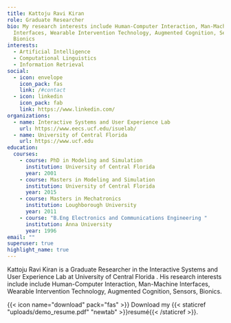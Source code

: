 ```yaml
---
title: Kattoju Ravi Kiran
role: Graduate Researcher
bio: My research interests include Human-Computer Interaction, Man-Machine
  Interfaces, Wearable Intervention Technology, Augmented Cognition, Sensors,
  Bionics
interests:
  - Artificial Intelligence
  - Computational Linguistics
  - Information Retrieval
social:
  - icon: envelope
    icon_pack: fas
    link: /#contact
  - icon: linkedin
    icon_pack: fab
    link: https://www.linkedin.com/
organizations:
  - name: Interactive Systems and User Experience Lab
    url: https://www.eecs.ucf.edu/isuelab/
  - name: University of Central Florida
    url: https://www.ucf.edu
education:
  courses:
    - course: PhD in Modeling and Simulation
      institution: University of Central Florida
      year: 2001
    - course: Masters in Modeling and Simulation
      institution: University of Central Florida
      year: 2015
    - course: Masters in Mechatronics
      institution: Loughborough University
      year: 2011
    - course: "B.Eng Electronics and Communications Engineering "
      institution: Anna University
      year: 1996
email: ""
superuser: true
highlight_name: true
---
```

Kattoju Ravi Kiran is a Graduate Researcher in the Interactive Systems and User Experience Lab at University of Central Florida . His research interests include include Human-Computer Interaction, Man-Machine Interfaces, Wearable Intervention Technology, Augmented Cognition, Sensors, Bionics. 

{{< icon name="download" pack="fas" >}} Download my {{< staticref "uploads/demo_resume.pdf" "newtab" >}}resumé{{< /staticref >}}.